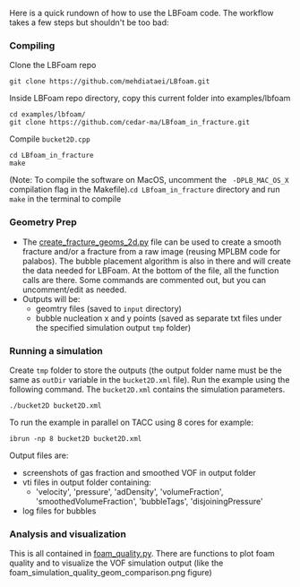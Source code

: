 Here is a quick rundown of how to use the LBFoam code. The workflow takes a few steps but shouldn't be too bad:

### Compiling

Clone the LBFoam repo
```
git clone https://github.com/mehdiataei/LBfoam.git
```
Inside LBFoam repo directory, copy this current folder into examples/lbfoam
``` 
cd examples/lbfoam/
git clone https://github.com/cedar-ma/LBfoam_in_fracture.git
```
Compile `bucket2D.cpp`
``` 
cd LBfoam_in_fracture
make
```

(Note: To compile the software on MacOS, uncomment the ` -DPLB_MAC_OS_X` compilation flag in the Makefile).`cd LBfoam_in_fracture` directory and run `make` in the terminal to compile
    
### Geometry Prep
- The [create_fracture_geoms_2d.py](create_fracture_geoms_2d.py) file can be used to create a smooth fracture and/or a fracture from a raw image (reusing MPLBM code for palabos). The bubble placement algorithm is also in there and will create the data needed for LBFoam. At the bottom of the file, all the function calls are there. Some commands are commented out, but you can uncomment/edit as needed.
- Outputs will be:
    - geomtry files (saved to `input` directory)
    - bubble nucleation x and y points (saved as separate txt files under the specified simulation output `tmp` folder)

### Running a simulation
Create `tmp` folder to store the outputs (the output folder name must be the same as `outDir` variable in the `bucket2D.xml` file). Run the example using the following command. The `bucket2D.xml` contains the simulation parameters.

``` 
./bucket2D bucket2D.xml
```

To run the example in parallel on TACC using 8 cores for example:

``` 
ibrun -np 8 bucket2D bucket2D.xml
```

Output files are:
- screenshots of gas fraction and smoothed VOF in output folder 
- vti files in output folder containing:
    - 'velocity', 'pressure', 'adDensity', 'volumeFraction', 'smoothedVolumeFraction', 'bubbleTags', 'disjoiningPressure'
- log files for bubbles

### Analysis and visualization

This is all contained in [foam_quality.py](foam_quality.py).
There are functions to plot foam quality and to visualize the VOF simulation output (like the foam_simulation_quality_geom_comparison.png figure)

   
